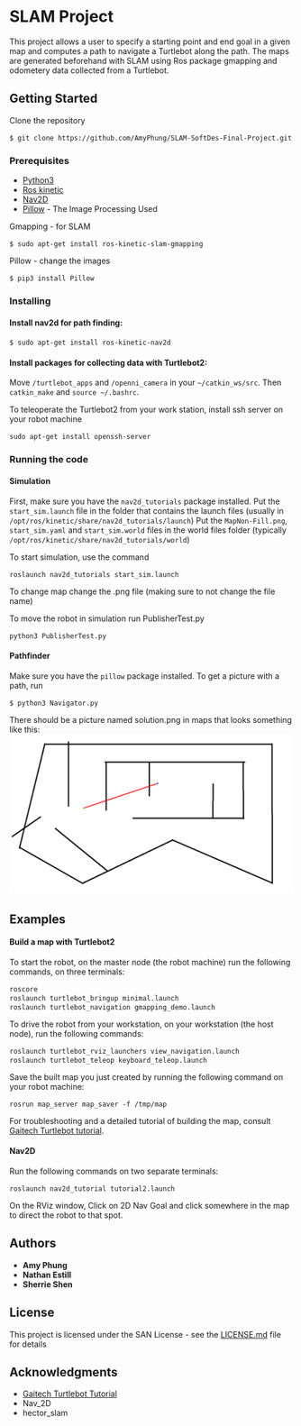 # SLAM Project

This project allows a user to specify a starting point and end goal in a given map and computes a path to navigate a Turtlebot along the path. The maps are generated beforehand with SLAM using Ros package gmapping and odometery data collected from a Turtlebot.

## Getting Started

Clone the repository

```
$ git clone https://github.com/AmyPhung/SLAM-SoftDes-Final-Project.git
```

### Prerequisites
* [Python3](https://stackoverflow.com/questions/42662104/how-to-install-pip-for-python-3-6-on-ubuntu-16-10)
* [Ros kinetic](http://wiki.ros.org/kinetic/Installation/Ubuntu)
* [Nav2D](http://wiki.ros.org/nav2d)
* [Pillow](https://pillow.readthedocs.io/en/4.0.x/reference/Image.html) - The Image Processing Used


Gmapping - for SLAM

```
$ sudo apt-get install ros-kinetic-slam-gmapping
```

Pillow - change the images
```
$ pip3 install Pillow
```

### Installing

#### Install nav2d for path finding:

```
$ sudo apt-get install ros-kinetic-nav2d
```
#### Install packages for collecting data with Turtlebot2:

Move ```/turtlebot_apps``` and ```/openni_camera``` in your ```~/catkin_ws/src```. Then ```catkin_make``` and ```source ~/.bashrc```.

To teleoperate the Turtlebot2 from your work station, install ssh server on your robot machine

```
sudo apt-get install openssh-server
```

### Running the code
#### Simulation
First, make sure you have the `nav2d_tutorials` package installed.
Put the `start_sim.launch` file in the folder that contains the launch files
(usually in `/opt/ros/kinetic/share/nav2d_tutorials/launch`)
Put the `MapNon-Fill.png`, `start_sim.yaml` and `start_sim.world` files in the world files folder (typically `/opt/ros/kinetic/share/nav2d_tutorials/world`)

To start simulation, use the command
```
roslaunch nav2d_tutorials start_sim.launch
```

To change map change the .png file (making sure to not change the file name)

To move the robot in simulation run PublisherTest.py
```
python3 PublisherTest.py
```
#### Pathfinder
Make sure you have the `pillow` package installed.
To get a picture with a path, run
```
$ python3 Navigator.py
```
There should be a picture named solution.png in maps that looks something like this:
![Path With Solution in Red](/markdown_files/solution.png)
## Examples
#### Build a map with Turtlebot2
To start the robot, on the master node (the robot machine) run the following commands, on three terminals:
```
roscore
roslaunch turtlebot_bringup minimal.launch
roslaunch turtlebot_navigation gmapping_demo.launch

```
To drive the robot from your workstation, on your workstation (the host node), run the following commands:

```
roslaunch turtlebot_rviz_launchers view_navigation.launch
roslaunch turtlebot_teleop keyboard_teleop.launch
```
Save the built map you just created by running the following command on your robot machine:
```
rosrun map_server map_saver -f /tmp/map
```
For troubleshooting and a detailed tutorial of building the map, consult [Gaitech Turtlebot tutorial](http://edu.gaitech.hk/turtlebot/map-navigation.html).
#### Nav2D
Run the following commands on two separate terminals:
```
roslaunch nav2d_tutorial tutorial2.launch
```
On the RViz window, Click on 2D Nav Goal and click somewhere in the map to direct the robot to that spot.
## Authors

* **Amy Phung**
* **Nathan Estill**
* **Sherrie Shen**

## License

This project is licensed under the SAN License - see the [LICENSE.md](LICENSE.md) file for details

## Acknowledgments

* [Gaitech Turtlebot Tutorial](http://edu.gaitech.hk/turtlebot/create-map-kenict.html)
* Nav_2D
* hector_slam
